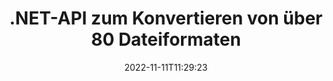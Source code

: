 ---
############################# Static ############################
layout: "product"
date: 2022-11-11T11:29:23
draft: false

product: "Conversion"
product_tag: "conversion"
platform: .NET
platform_tag: net

############################# Head ############################
head_title: "C# .NET-Dokumentkonvertierungs-API | Konvertieren Sie PDF Word Excel PPTX HTML-Bilder"
head_description: "C# .NET-Dokumentkonvertierungs-API. Konvertieren Sie PDF, Word, DOC, DOCX, Excel-Tabellen, PPT, PPTX, HTML, PSD, MPT, MPP, E-Mail, MSG, EMLX, AutoCAD und Bilddateiformate."

############################# Header ############################
title: ".NET-API zum Konvertieren von über 80 Dateiformaten"
description: "Einfache API zur Integration von Dokumenten- und Bildkonvertierungsfunktionen in .NET-Anwendungen ohne Installation externer Software."
button:
    enable: true
    icon: "fas fa-arrow-down"
    label: "Download kostenlose Testversion"
    link: "https://downloads.groupdocs.com/conversion/net"

############################# SubMenu ############################
submenu:
    enable: true
    
    left:
        img_alt: "GroupDocs.Conversion for .NET"
        image: "https://www.groupdocs.cloud/templates/groupdocs/images/product-logos/groupdocs-conversion-net.png"
        product: "GroupDocs.Conversion"
        platform: ".NET"

    middle:
        button:
            # button loop
            - link: "#overview"
              text: "Überblick"

            # button loop
            - link: "#features"
              text: "Merkmale"

            # button loop
            - link: "#support"
              text: "Die Unterstützung"

            # button loop
            - link: "https://products.groupdocs.app/conversion"
              text: "Live-Demo"

            # button loop
            - link: "https://purchase.groupdocs.com/pricing/conversion/net"
              text: "Preisgestaltung"

    right:
        link_download: "https://downloads.groupdocs.com/conversion"
        link_learn: "https://docs.groupdocs.com/conversion/net/"
        link_buy: "https://purchase.groupdocs.com"

############################# Overview ############################
overview:
    enable: true
    content: |
      GroupDocs.Conversion for .NET bietet einen einfachen Satz von APIs, mit denen Entwickler leistungsstarke Dokumentenkonvertierungsanwendungen in C#, ASP.NET und anderen .NET-bezogenen Technologien erstellen können. Die GroupDocs.Conversion for .NET-API bietet Ihren Endbenutzern eine schnelle, effiziente und zuverlässige Dateikonvertierungslösung. Es unterstützt die Durchführung genauer Konvertierungen zwischen allen gängigen Geschäftsdokumentformaten, einschließlich: PDF, HTML, E-Mail, Microsoft Word-Dokumente, Excel-Tabellen, PowerPoint-Präsentationen, Project, Photoshop, CorelDraw, AutoCAD, Diagramme, Rasterbilddateiformate und viele mehr. Die Dokumentenkonverterbibliothek erkennt automatisch das Quelldokumentformat und gibt Ihnen die volle Kontrolle, um entweder das gesamte Dokument oder bestimmte Seiten in das gewünschte Ausgabeformat zu konvertieren. Es ist einfacher, fehlende Schriftarten durch bevorzugte zu ersetzen und jeder Dokumentseite Text- oder Bildwasserzeichen hinzuzufügen.

      GroupDocs.Conversion for .NET kann verwendet werden, um Anwendungen in jeder Entwicklungsumgebung zu entwickeln, die auf die .NET-Plattform abzielt. Es ist mit allen .NET-basierten Sprachen kompatibel und unterstützt gängige Betriebssysteme (Windows, Linux, MacOS), auf denen Mono- oder .NET-Frameworks (einschließlich .NET Core) installiert werden können.
    tabs:
      enable: true
      
      ## TAB ONE ##
      tab_one:
        description: |
          Nachfolgend finden Sie eine Übersicht über GroupDocs.Conversion for .NET:
        
        right:
          enable: true
          icon: "fab fa-html5"
          title: "Überblick"
          content: |
            * Dateityp automatisch erkennen
            * Dokumente konvertieren
            * Konvertieren Sie Präsentationen
            * Tabellenkalkulationen konvertieren
            * Rasterbilder konvertieren
            * Konvertieren Sie PDF-Dokumente
            * Andere Formate konvertieren
            * Wasserzeichen anwenden
            * Geben Sie das Dateikennwort an
            * Konvertierung anpassen

      ## TAB TWO ##
      tab_two:
        description: |
          GroupDocs.Conversion for .NET unterstützt die Konvertierung zwischen allen gängigen und häufig verwendeten [Dokumentdateiformaten](https://docs.groupdocs.com/conversion/net/supported-document-formats/).

        left:
          enable: true
          table:
            # table loop
            - title: "Konvertieren von:"
              content: |
                * **Dokumente**: DOC, DOCX, DOCM, DOT, DOTX, DOTM, RTF, TXT, ODT, OTT
                * **Tabellen**: XLS, XLSX, XLSM, XLSB, CSV, XLS2003, ODS, TSV, XLT, XLTX, XLTM, XLAM, FODS, SXC
                * **Präsentationen**: PPT, PPTX, PPS, PPSX, ODP, POT, POTX, POTM, PPTM, PPSM, FODP
                * **Bilder**: TIF, TIFF, JPG, JPEG, PNG, GIF, BMP, ICO, DIB, JPC, JPEG-LS, JPEG2000
                * **Tragbar**: PDF, XPS, OXPS, EPUB
                * **HTML**: HTM, HTML, MHTML
                * **Metadateien**: EMZ, WMZ
                * **PhotoShop**: PSD
                * **Projekt**: MPP, MPT, MPX
                * **Ausblick**: PST, OST
                * **E-Mail**: MSG, EML, EMLX
                * **Diagramme**: VSD, VSDX, VSDM, VSS, VSSM, VST, VSTM, VSX, VTX, VDW, VDX, SVG, SVGZ
                * **AutoCAD**: DXF, DWG, DWF, STL, IFC, DWT
                * **PostScript**: EPS, PS, PSL, CGM
                * **CorelDRAW**: CDR, CMX
                * **Andere**: VCF, PLT, LGS, OTG, MD, AI, LOG

        right:
          enable: true
          table:
            # table loop
            - title: "Konvertieren zu:"
              content: |
                * **Dokumente**: DOC, DOCX, DOCM, DOT, DOTX, DOTM, RTF, TXT, ODT, OTT
                * **Tabellen**: XLS, XLSX, XLSM, XLSB, CSV, XLS2003, TSV, XLTX, ODS, XLAM, FODS, DIF, SXC
                * **Präsentationen**: PPT, PPTX, PPS, PPSX, ODP, POTX, POTM, PPTM, PPSM, FODP
                * **Bilder**: TIF, TIFF, JPG, JPEG, PNG, GIF, BMP, ICO, JPEG2000
                * **Metadateien**: EMF, WMF, EMZ, WMZ
                * **Diagramme**: SVGZ
                * **Tragbar**: PDF, XPS
                * **HTML**: HTM, HTML, MHTML
                * **Andere**: MD

      ## TAB THREE ##
      tab_three:
        description: |
          GroupDocs.Conversion for .NET unterstützt folgende Betriebssysteme, Frameworks und Paketmanager:
      
        left:
          enable: true
          table:
            # table loop
            - icon: "fab fa-windows"
              title: "Betriebssysteme"
              content: |
                Windows Desktop, Windows Server, Windows Azure, Linux, MacOS

            # table loop
            - icon: "fas fa-code"
              title: "Unterstützte Frameworks"
              content: |
                Frameworks: .NET Framework, .NET Standard, .NET Core, Mono

        right:
          enable: true
          table:
            # table loop
            - icon: "fas fa-box"
              title: "Paket-Manager"
              content: |
                Nuget

            # table loop
            - icon: "fas fa-tools"
              title: "Paket-Manager"
              content: |
                Microsoft Visual Studio, Xamarin, MonoDevelop

############################# Features ############################
features:
    enable: true
    title: "GroupDocs.Conversion for .NET-Funktionen"

    feature:
      # feature loop
      - icon: "fas fa-copy"
        content: "Einfache Integration und gebührenpflichtige Lizenzierung"

      # feature loop
      - icon: "fas fa-eye"
        content: "Legen Sie die Standard-Zoomoption beim Konvertieren in Wörter, Folien oder Zellen fest"

      # feature loop
      - icon: "fas fa-bolt"
        content: "Konvertieren Sie in/von allen gängigen Rasterbildformaten und weisen Sie Bild-DPI, -Höhe und -Breite zu"
      
      # feature loop
      - icon: "fas fa-file-powerpoint"
        content: "Konvertieren Sie PDF und Bilder in Graustufen und linearisieren Sie PDF-Dokumente für das Web"

      # feature loop
      - icon: "fas fa-code"
        content: "Geben Sie Lesezeichenebene, Überschriftenebene und erweiterte Ebene bei der Word-zu-PDF/XPS-Konvertierung an"

      # feature loop
      - icon: "fas fa-cloud"
        content: "Konfigurieren und platzieren Sie Wasserzeichen in konvertierten Dokumenten als Hintergrund, um sie hinter Text anzuzeigen"

      # feature loop
      - icon: "fas fa-remove-format"
        content: "Rendern Sie den E-Mail-Header während der Konvertierung von E-Mail"

      # feature loop
      - icon: "fas fa-comment-slash"
        content: "Legen Sie benutzerdefinierte Schriftartenverzeichnisse fest und laden/ersetzen Sie Schriftarten explizit während der Dokumentkonvertierung"

      # feature loop
      - icon: "fas fa-location-arrow"
        content: "Legen Sie die Standardschrift fest, um fehlende Schriftarten für die Konvertierung von Dokumenten, Folien und Tabellenkalkulationen zu ersetzen"

      # feature loop
      - icon: "fas fa-border-all"
        content: ""

      # feature loop
      - icon: "fas fa-wrench"
        content: "Konvertieren Sie eine Tabelle mit Rasterlinien und entfernen Sie während der Konvertierung Kommentare von Folien"

      # feature loop
      - icon: "fas fa-columns"
        content: "Konvertieren Sie bestimmte Dokumentseiten in das PDF-Format und konvertieren Sie bestimmte Zellbereiche in Tabellenkalkulationen"

      # feature loop
      - icon: "fas fa-file-word"
        content: "Zeigen Sie ausgeblendete Blätter und überspringen Sie leere Zeilen und Spalten beim Konvertieren von Tabellenkalkulationen"

      # feature loop
      - icon: "fas fa-envelope"
        content: "Zählen Sie die Gesamtseiten eines Dokuments und setzen Sie das Passwort während der Konvertierung auf ein ungeschütztes Dokument"

      # feature loop
      - icon: "fas fa-print"
        content: "Option zum Entfernen von Anmerkungen und eingebetteten Dateien aus PDF"

      # feature loop
      - icon: "fas fa-file-archive"
        content: "Erstellen Sie HTML 5-konformes Markup beim Konvertieren in HTML"

      # feature loop
      - icon: "fas fa-lock"
        content: "Automatische Erkennung des Quelltyps und Rückgabe aller möglichen Konvertierungen beim Konvertieren von Stream"

      # feature loop
      - icon: "fas fa-file-code"
        content: "Möglichkeit, beim Konvertieren in PDF oder HTML jede Seite in einem separaten Stream zurückzugeben"
      
      # feature loop
      - icon: "fas fa-fill-drip"
        content: "Anzeigen/Ausblenden von Markierungen, Kommentaren und Verfolgen von Änderungen beim Konvertieren aus Word"

      # feature loop
      - icon: "fas fa-file-excel"
        content: "Konvertierung von DOCX in Tiff G3 mit Schattierungsoption"

      # feature loop
      - icon: "fas fa-heading"
        content: "Konvertieren Sie bestimmte Layouts beim Konvertieren aus einem CAD-Dokument"

      # feature loop
      - icon: "fas fa-project-diagram"
        content: "Automatische Benennung beim Speichern des konvertierten Dokuments in einer Datei"

      # feature loop
      - icon: "fas fa-cube"
        content: "Gemessene Lizenzierung wird unterstützt, um basierend auf der Nutzung der API abgerechnet zu werden"

      # feature loop
      - icon: "fab fa-uncharted"
        content: "Konvertieren Sie Diagramme in Textverarbeitungsdateiformate"
      
      # feature loop
      - icon: "fab fa-uncharted"
        content: "Fügen Sie Seitenzahlen hinzu, während Sie HTML in ein Textverarbeitungsdokument konvertieren"

      # feature loop
      - icon: "fab fa-uncharted"
        content: "Konvertieren Sie XML-Dokumente ohne Transformation in ein beliebiges Format"

      # feature loop
      - icon: "fab fa-uncharted"
        content: "Überwachen Sie den Fortschritt der Dateikonvertierung (Start, Ende) direkt von der clientseitigen Anwendung"

    more_feature:
      # more_feature_loop
      - title: "Einfaches Konvertieren von Dokumentformaten"
        content: |
          Mit GroupDocs.Conversion for .NET ist das Konvertieren des Dokumentdateiformats sehr einfach. Das folgende Beispiel zeigt Ihnen, wie Sie eine PDF-Datei mit C# in eine DOC-Datei konvertieren:  
            
          {features.more_feature.step1} 
          {features.more_feature.step2} 
          {features.more_feature.step3} 
            
          ```csharp    
           // Quelldatei DOCX zur Konvertierung laden
          var converter = new GroupDocs.Conversion.Converter("input.docx");
          // Konvertierungsoptionen für das Zielformat PDF vorbereiten
          var convertOptions = converter.GetPossibleConversions()["pdf"].ConvertOptions;
          // In das PDF-Format konvertieren
          converter.Convert("output.pdf", convertOptions);
          ```
            
      # more_feature_loop
      - title: "Konvertierung in Bildformate"
        content: "GroupDocs.Conversion for .NET kann verwendet werden, um Anwendungen in jeder Entwicklungsumgebung zu entwickeln, die auf die .NET-Plattform abzielt. Es ist mit allen .NET-basierten Sprachen kompatibel und unterstützt gängige Betriebssysteme (Windows, Linux, MacOS), auf denen Mono- oder .NET-Frameworks (einschließlich .NET Core) installiert werden können."

      # more_feature_loop
      - title: "Unterstützt verschiedene PDF-Formattypen"
        content: |
          Die GroupDocs.Conversion for .NET-API unterstützt die Dokumentenkonvertierung in folgende PDF-Typen/-Formate:  
            
          * PdfA_1A
          * PdfA_1B
          * PdfA_2A
          * PdfA_3A
          * PdfA_2B
          * PdfA_2U
          * PdfA_3B
          * PdfA_3U
          * v1_3
          * v1_4
          * v1_5
          * v1_6
          * v1_7
          * PdfX_1A
          * PdfX3

############################# Support ############################
support:
    enable: true

############################# Solutions ############################
solutions:
    enable: true
    title: "GroupDocs.Conversion bietet Dokumentenkonvertierungs-APIs für andere beliebte Entwicklungsumgebungen"

    solution:
        # solution loop
        - img_alt: "GroupDocs.Conversion für Java"
          image: "https://www.groupdocs.cloud/templates/groupdocs/images/product-logos/groupdocs-conversion-java.png"
          product: "GroupDocs.Conversion"
          platform: "Java"
          link: "/conversion/java/"

############################# Back to top ###############################
back_to_top:
  enable: true
---